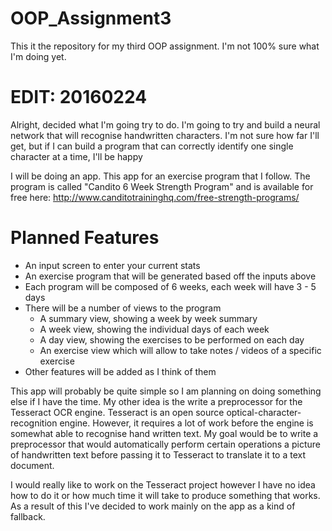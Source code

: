 # OOP_Assignment3
This it the repository for my third OOP assignment.
I'm not 100% sure what I'm doing yet.

# EDIT: 20160224
Alright, decided what I'm going try to do.
I'm going to try and build a neural network that will recognise handwritten characters.
I'm not sure how far I'll get, but if I can build a program that can correctly identify one single character at a time, I'll be happy

I will be doing an app. This app for an exercise program that I follow. The program is called "Candito 6 Week Strength Program" and is available for free here: http://www.canditotraininghq.com/free-strength-programs/

# Planned Features
* An input screen to enter your current stats
* An exercise program that will be generated based off the inputs above
* Each program will be composed of 6 weeks, each week will have 3 - 5 days
* There will be a number of views to the program
  * A summary view, showing a week by week summary
  * A week view, showing the individual days of each week
  * A day view, showing the exercises to be performed on each day
  * An exercise view which will allow to take notes / videos of a specific exercise
* Other features will be added as I think of them

This app will probably be quite simple so I am planning on doing something else if I have the time.
My other idea is the write a preprocessor for the Tesseract OCR engine.
Tesseract is an open source optical-character-recognition engine.
However, it requires a lot of work before the engine is somewhat able to recognise hand written text.
My goal would be to write a preprocessor that would automatically perform certain operations a picture of handwritten text before passing it to Tesseract to translate it to a text document.

I would really like to work on the Tesseract project however I have no idea how to do it or how much time it will take to produce something that works.
As a result of this I've decided to work mainly on the app as a kind of fallback.
